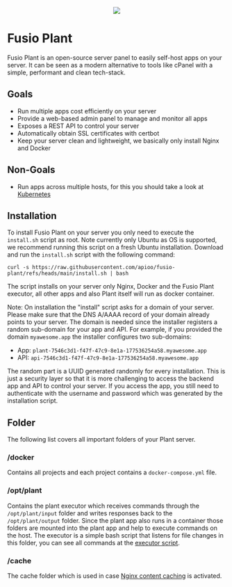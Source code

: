 
<p align="center">
    <a href="https://www.fusio-project.org/" target="_blank"><img src="https://www.fusio-project.org/img/fusio_64px.png"></a>
</p>

# Fusio Plant

Fusio Plant is an open-source server panel to easily self-host apps on your server.
It can be seen as a modern alternative to tools like cPanel with a simple,
performant and clean tech-stack.

## Goals

* Run multiple apps cost efficiently on your server
* Provide a web-based admin panel to manage and monitor all apps
* Exposes a REST API to control your server
* Automatically obtain SSL certificates with certbot
* Keep your server clean and lightweight, we basically only install Nginx and Docker

## Non-Goals

* Run apps across multiple hosts, for this you should take a look at [Kubernetes](https://kubernetes.io/)

## Installation

To install Fusio Plant on your server you only need to execute the `install.sh` script as root.
Note currently only Ubuntu as OS is supported, we recommend running this script on a fresh Ubuntu
installation. Download and run the `install.sh` script with the following command:

```
curl -s https://raw.githubusercontent.com/apioo/fusio-plant/refs/heads/main/install.sh | bash
```

The script installs on your server only Nginx, Docker and the Fusio Plant executor, all other
apps and also Plant itself will run as docker container.

Note: On installation the "install" script asks for a domain of your server. Please make sure
that the DNS A/AAAA record of your domain already points to your server. The domain is needed since
the installer registers a random sub-domain for your app and API. For example, if you provided the
domain `myawesome.app` the installer configures two sub-domains:

* App: `plant-7546c3d1-f47f-47c9-8e1a-177536254a58.myawesome.app`
* API: `api-7546c3d1-f47f-47c9-8e1a-177536254a58.myawesome.app`

The random part is a UUID generated randomly for every installation. This is just a security layer
so that it is more challenging to access the backend app and API to control your server.
If you access the app, you still need to authenticate with the username and password which was
generated by the installation script.

## Folder

The following list covers all important folders of your Plant server.

### /docker

Contains all projects and each project contains a `docker-compose.yml` file.

### /opt/plant

Contains the plant executor which receives commands through the `/opt/plant/input` folder and
writes responses back to the `/opt/plant/output` folder. Since the plant app also runs in a
container those folders are mounted into the plant app and help to execute commands on the
host. The executor is a simple bash script that listens for file changes in this folder,
you can see all commands at the [executor script](./bash/executor.sh).

### /cache

The cache folder which is used in case [Nginx content caching](https://docs.nginx.com/nginx/admin-guide/content-cache/content-caching/)
is activated. 
